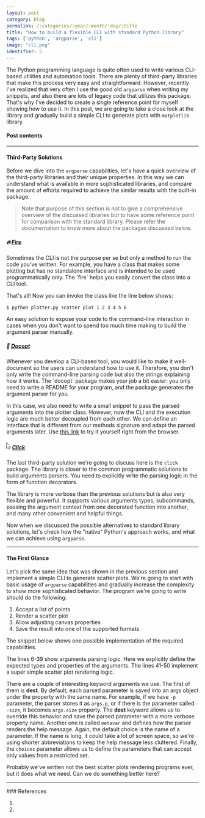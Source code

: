 ```yaml
---
layout: post
category: blog
permalink: /:categories/:year/:month/:day/:title
title: "How to build a flexible CLI with standard Python library"
tags: ['python', 'argparse', 'cli']
image: "cli.png"
identifier: 5
---
```


The Python programming language is quite often used to write various CLI-based utilities and automation tools. There are plenty of third-party libraries that make this process very easy and straightforward. However, recently I've realized that very often I use the good old `argparse` when writing my snippets, and also there are lots of legacy code that utilizes this package. That's why I've decided to create a single reference point for myself showing how to use it. In this post, we are going to take a close look at the library and gradually build a simple CLI to generate plots with `matplotlib` library.

<!--more-->

<div class="list-of-contents">
  <h4>Post contents</h4>
  <ul></ul>
</div>

<hr class="with-margin">
<h4 class="header" id="intro">Third-Party Solutions</h4>

Before we dive into the `argparse` capabilities, let's have a quick overview of the third-party libraries and their unique properties. In this way we can understand what is available in more
sophisticated libraries, and compare the amount of efforts required to achieve the similar
results with the built-in package.

<blockquote class="tip">
Note that purpose of this section is not to give a comprehensive overview of the discussed
libraries but to have some reference point for comparison with the standard library. Please
refer the documentation to know more about the packages discussed below.
</blockquote>

<h5>🔥 <a href="https://github.com/google/python-fire">Fire</a></h5>
Sometimes the CLI is not the purpose per se but only a method to run the code you've written. For example, you have a class that makes some plotting but has no standalone interface and is intended to be used programmatically only. The `fire` helps you easily convert the class into a CLI tool.

<script src="https://gist.github.com/devforfu/c8677316dcbf69f70718a0dc4f702fc8.js"></script>

That's all! Now you can invoke the class like the line below shows:
```
$ python plotter.py scatter plot 1 2 3 4 5 6
```
An easy solution to expose your code to the command-line interaction in cases when you don't want to spend too much time making to build the argument parser manually.

<h5>📄 <a href="http://docopt.org">Docopt</a></h5>
Whenever you develop a CLI-based tool, you would like to make it well-document so the users can understand how to use it. Therefore, you don't only write the command-line parsing code but also the strings explaining how it works. The `docopt` package makes your job a bit easier: you only need to write a README for your program, and the package generates the argument parser for you.

<script src="https://gist.github.com/devforfu/96a7897d8ec0cb52df8d10a8a784df52.js"></script>

In this case, we also need to write a small snippet to pass the parsed arguments into the plotter class. However, now the CLI and the execution logic are much better decoupled from each other. We can define an interface that is different from our methods signature and adapt the parsed arguments later. Use [this link](http://try.docopt.org) to try it yourself right from the browser.

<h5>
    <img src="/assets/img/click.png" height="18">
    <a href="https://click.palletsprojects.com/">Click</a>
</h5>

The last third-party solution we're going to discuss here is the `click`  package. The library is closer to the common programmatic solutions to build arguments parsers. You need to explicitly write the parsing logic in the form of function decorators.

<script src="https://gist.github.com/devforfu/2bb9e1256e7edc09dd8cc9655178a599.js"></script>

The library is more verbose than the previous solutions but is also very flexible and powerful. It supports various arguments types, subcommands, passing the argument context from one decorated function into another, and many other convenient and helpful things.

Now when we discussed the possible alternatives to standard library solutions, let's check how the "native" Python's approach works, and what we can achieve using `argparse`.

<hr class="with-margin">
<h4 class="header" id="first-glance">The First Glance</h4>

Let's pick the same idea that was shown in the previous section and implement a simple CLI to generate scatter plots. We're going to start with basic usage of `argparse` capabilities and gradually increase the complexity to show more sophisticated behavior. The program we're going to write should do the following:
1. Accept a list of points
2. Render a scatter plot
3. Allow adjusting canvas properties
4. Save the result into one of the supported formats

The snippet below shows one possible implementation of the required capabilities.

<script src="https://gist.github.com/devforfu/552fa92e514d5f9ebde4fb3051503992.js"></script>

The lines 6-39 show arguments parsing logic. Here we explicitly define the expected types and properties of the arguments. The lines 41-50 implement a super simple scatter plot rendering logic.

There are a couple of interesting keyword arguments we use. The first of them is **dest**. By default, each parsed parameter is saved into an args object under the property with the same name. For example, if we have `-p` parameter, the parser stores it as `args.p`, or if there is the parameter called `--size`, it becomes `args.size` property. The **dest** keyword allows us to override this behavior and save the parsed parameter with a more verbose property name. Another one is called `metavar` and defines how the parser renders the help message. Again, the default choice is the name of a parameter. If the name is long, it could take a lot of screen space, so we're using shorter abbreviations to keep the help message less cluttered. Finally, the `choices` parameter allows us to define the parameters that can accept only values from a restricted set.

Probably we've written not the best scatter plots rendering programs ever, but it does what we need. Can we do something better here?

<hr class="with-margin">
### References

<ol>
  <li><a href=""></a></li>
  <li><a href=""></a></li>
</ol>
